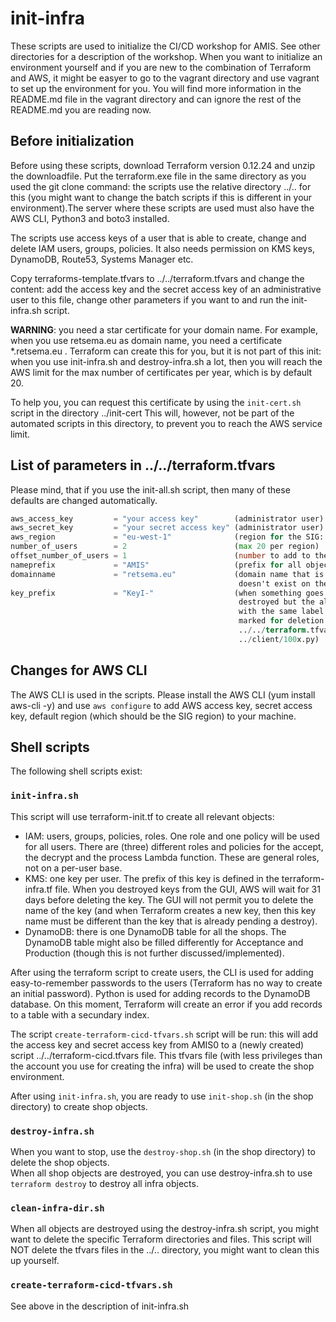 # init-infra

These scripts are used to initialize the CI/CD workshop for AMIS. See other directories for a description of
the workshop. When you want to initialize an environment yourself and if you are new to the combination of
Terraform and AWS, it might be easyer to go to the vagrant directory and use vagrant to set up the
environment for you. You will find more information in the README.md file in the vagrant directory and can
ignore the rest of the README.md you are reading now.

## Before initialization

Before using these scripts, download Terraform version 0.12.24 and unzip the downloadfile. Put the
terraform.exe file in the same directory as you used the git clone command: the scripts use the relative
directory ../.. for this (you might want to change the batch scripts if this is different in your 
environment).The server where these scripts are used must also have the AWS CLI, Python3 and boto3 installed.

The scripts use access keys of a user that is able to create, change and delete IAM users, groups, policies.
It also needs permission on KMS keys, DynamoDB, Route53, Systems Manager etc.

Copy terraforms-template.tfvars to ../../terraform.tfvars and change the content: add the access key and the
secret access key of an administrative user to this file, change other parameters if you want to and run
the init-infra.sh script.

__WARNING__: you need a star certificate for your domain name. For example, when you use retsema.eu as domain
name, you need a certificate *.retsema.eu . Terraform can create this for you, but it is not part of this
init: when you use init-infra.sh and destroy-infra.sh a lot, then you will reach the AWS limit for the max 
number of certificates per year, which is by default 20.

To help you, you can request this certificate by using the `init-cert.sh` script in the directory ../init-cert
This will, however, not be part of the automated scripts in this directory, to prevent you to reach the AWS 
service limit.

## List of parameters in ../../terraform.tfvars
Please mind, that if you use the init-all.sh script, then many of these defaults are changed automatically.

``` terraform.tfvars
aws_access_key         = "your access key"        (administrator user)
aws_secret_key         = "your secret access key" (administrator user)
aws_region             = "eu-west-1"              (region for the SIG: pipelines and shops are build in this region)
number_of_users        = 2                        (max 20 per region)
offset_number_of_users = 1                        (number to add to the first user. 1 means: first user is AMIS1)
nameprefix             = "AMIS"                   (prefix for all objects: users, groups, policies, SNS topics, Lambda functions, etc)
domainname             = "retsema.eu"             (domain name that is used for the SIG, this should be an internal domain name that 
                                                   doesn't exist on the public internet).
key_prefix             = "KeyI-"                  (when something goes wrong with destroying the environment, then the keys are 
                                                   destroyed but the aliases are not disconnected. When you try to create a new key 
                                                   with the same label (f.e. KeyG-AMIS1) then this will fail, even when the key is 
                                                   marked for deletion. Please change this name on four places: 
                                                   ../../terraform.tfvars, ../shop/terraform-shop.py, ../client/encrypt_and_send.py, 
                                                   ../client/100x.py)
```

## Changes for AWS CLI

The AWS CLI is used in the scripts. Please install the AWS CLI (yum install aws-cli -y) and use `aws configure` to add AWS access key, secret access key, default region (which should be the SIG region) to your machine.

## Shell scripts

The following shell scripts exist:

### `init-infra.sh`

This script will use terraform-init.tf to create all relevant objects:
- IAM: users, groups, policies, roles. One role and one policy will be used for all users. There are (three) different roles and policies for the accept, the decrypt and the process Lambda function. These are general roles, not on a per-user base.
- KMS: one key per user. The prefix of this key is defined in the terraform-infra.tf file. When you destroyed keys from the GUI, AWS will wait for 31 days before deleting the key. The GUI will not permit you to delete the name of the key (and when Terraform creates a new key, then this key name must be different than the key that is already pending a destroy).
- DynamoDB: there is one DynamoDB table for all the shops. The DynamoDB table might also be filled differently for Acceptance and Production (though this is not further discussed/implemented).

After using the terraform script to create users, the CLI is used for adding easy-to-remember passwords to the users (Terraform has no way to create an initial password).
Python is used for adding records to the DynamoDB database. On this moment, Terraform will create an error if you add records to a table with a secundary index.

The script `create-terraform-cicd-tfvars.sh` script will be run: this will add the access key and secret access key from AMIS0 to a (newly created) script ../../terraform-cicd.tfvars file. This tfvars file (with less privileges than the account you use for creating the infra) will be used to create the shop environment.

After using `init-infra.sh`, you are ready to use `init-shop.sh` (in the shop directory) to create shop objects.

### `destroy-infra.sh`

When you want to stop, use the `destroy-shop.sh` (in the shop directory) to delete the shop objects.\
When all shop objects are destroyed, you can use destroy-infra.sh to use `terraform destroy` to destroy all infra objects.

### `clean-infra-dir.sh`

When all objects are destroyed using the destroy-infra.sh script, you might want to delete the specific
Terraform directories and files. This script will NOT delete the tfvars files in the ../.. directory,
you might want to clean this up yourself.

### `create-terraform-cicd-tfvars.sh`

See above in the description of init-infra.sh

